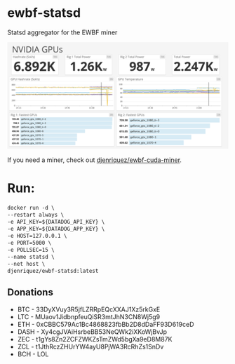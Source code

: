 # ewbf-statsd
Statsd aggregator for the EWBF miner

![](images/dashboard-example.png)

If you need a miner, check out [djenriquez/ewbf-cuda-miner](https://github.com/djenriquez/ewbf-cuda-miner).

# Run:
```
docker run -d \
--restart always \
-e API_KEY=${DATADOG_API_KEY} \
-e APP_KEY=${DATADOG_APP_KEY} \
-e HOST=127.0.0.1 \
-e PORT=5000 \
-e POLLSEC=15 \
--name statsd \
--net host \
djenriquez/ewbf-statsd:latest
```
## Donations
- BTC - 33DyXVuy3R5jfLZRRpEQcXXAJ1Xz5rkGxE
- LTC - MUaov1JidbnpfeuQiSR3mtJhN3CN8Wj5g9
- ETH - 0xCBBC579Ac1Bc4868823fbBb2D8dDaFF93D619ceD
- DASH - Xy4cgJVAiHsrbeBB53NeQWk2iXKoWjBvJp
- ZEC - t1gYs8Zn2ZCFZWKZsTmZWd5bgXa9eD8M87K
- ZCL - t1JthRczZHUrYW4ayU8PjWA3RcRhZs1SnDv
- BCH - LOL